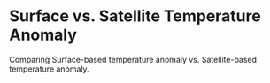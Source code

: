 # Surface vs. Satellite Temperature Anomaly

Comparing Surface-based temperature anomaly vs. Satellite-based temperature anomaly.
